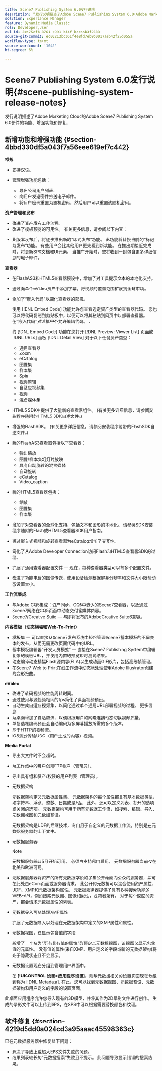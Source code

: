 ```yaml
---
title: Scene7 Publishing System 6.0发行说明
description: “发行说明描述了Adobe Scene7 Publishing System 6.0(Adobe Marketing Cloud中Adobe Experience Manager解决方案的一部分)的功能、增强功能和修复。”
solution: Experience Manager
feature: Dynamic Media Classic
role: Developer,User
exl-id: 3ce75efb-3761-4991-bb4f-beeaab3f2633
source-git-commit: ec02213bc161f4e8fd7eb9c0017aeb42f27d055a
workflow-type: tm+mt
source-wordcount: '1043'
ht-degree: 6%

---
```


# Scene7 Publishing System 6.0发行说明{#scene-publishing-system-release-notes}

发行说明描述了Adobe Marketing Cloud的Adobe Scene7 Publishing System 6.0部件的功能、增强功能和修复。

## 新增功能和增强功能 {#section-4bbd330df5a043f7a56eee619ef7c442}

**常规**

* 支持汉语。
* 管理增强功能包括：

   * 导出公司用户列表。
   * 向用户发送密件抄送电子邮件。
   * 将用户密码重置为随机密码，然后用户可以重置该随机密码。

<!--       [More information](http://help.adobe.com/en_US/scene7/using/WS662101DF-D697-47a7-A7D8-B52FD8E94438.html). -->

**资产管理和发布**

* 改进了资产发布工作流程。 <!-- [More information](http://help.adobe.com/en_US/scene7/using/WS3673AD39-098B-4f08-8A24-CA51261B7366.html). -->
* 改进了模板预览的可用性。 有关更多信息，请参阅以下内容：

<!--   [Configuring default viewers](http://help.adobe.com/en_US/scene7/using/WS98ca2e6790647c06-76b2d0e0135685cd4a8-8000.html)

  [Previewing an asset based on viewer platform type](http://help.adobe.com/en_US/scene7/using/WS98ca2e6790647c06-2ce305113564963202-7fff.html)

  [Previewing an image asset based on its image preset](http://help.adobe.com/en_US/scene7/using/WS98ca2e6790647c06-2ce305113564963202-7ffe.html) -->

* 此版本发布后，将逐步推出新的“即时发布”功能。 此功能将替换当前的“标记为发布”功能。 有些用户会比其他用户更先看到新功能。 在推出期接近完成时，将更新SPS文档和UI元素。 当推广开始时，您将收到一封包含更多详细信息的电子邮件。

**查看器**

* 在FlashAS3和HTML5查看器预设中，增加了对工具提示文本的本地化支持。
* 通过向单个eVideo资产中添加字幕，将视频的覆盖范围扩展到全球市场。
* 添加了“嵌入代码”以简化查看器的部署。

   使用 [!DNL Embed Code] 功能允许您查看选定资产类型的查看器代码。 您也可以将代码复制到剪贴板中，以便可以将其粘贴到网页中以部署查看器。在“嵌入代码”对话框中不允许编辑代码。 .

   的 [!DNL Embed Code] 功能在您打开 [!DNL Preview: Viewer List] 页面或 [!DNL URLs] 面板 [!DNL Detail View] 对于以下任何资产类型：

   * 通用查看器
   * Zoom
   * eCatalog
   * 图像集
   * 样本集
   * Spin
   * 视频剪辑
   * 自适应视频集
   * 视频
   * 混合媒体集

<!--   [More information](http://help.adobe.com/en_US/scene7/using/WS98ca2e6790647c06-2ce305113564963202-7fff.html) -->

* HTML5 SDK中提供了大量新的查看器组件。 (有关更多详细信息，请参阅安装程序随附的HTML5 SDK自述文件。)
* 增强的FlashSDK。 (有关更多详细信息，请参阅安装程序附带的FlashSDK自述文件。)
* 新的FlashAS3查看器包括以下查看器：

   * 弹出缩放
   * 图像/样本集幻灯片放映
   * 具有自动旋转的混合媒体
   * 自动旋转
   * eCatalog
   * Video_caption

* 新的HTML5查看器包括：

   * 缩放
   * 图像集
   * 样本集

* 增加了对查看器的全球化支持，包括文本和图形的本地化。 请参阅SDK安装程序随附的Flash或HTML5查看器SDK用户指南。
* 通过嵌入式视频和旋转查看器为eCatalog增加了交互性。
* 简化了从Adobe Developer Connection访问Flash和HTML5查看器SDK的过程。 <!-- [More information](http://help.adobe.com/en_US/scene7/using/WSd4272150f67705c11b002eec12fcba4dee6-8000.html). -->
* 扩展了通用查看器配置文件 — 现在，每种查看器类型可以有多个配置文件。 <!-- [More information](http://help.adobe.com/en_US/scene7/using/WS1c46793299cf21d73076df86131b02b67e8-8000.html). -->
* 改进了功能电话的图像传送，使用设备检测根据屏幕分辨率和文件大小限制动态设置大小。 <!-- [More information](http://help.adobe.com/en_US/scene7/using/WS1c46793299cf21d7-6ad692c9131d90d137a-8000.html). -->

**工作流集成**

* 与Adobe CQ5集成：资产同步、CQ5中嵌入的Scene7查看器，以及通过Scene7网络在CQ5页面中动态交付富媒体内容。
* Scene7/Creative Suite — 与即将发布的AdobeCreative Suite6兼容。

<!-- Search&Promote is end of life as of September 1, 2022 * New integrated workflow with Adobe Search&Promote: Easily add Scene7 marketing banners that are dynamically assembled based on Search&Promote campaign rules to search and navigation pages.

  See "About Banners" in Adobe Search&Promote documentation.  -->

**内容模板（动态横幅和Web-To-Print）**

* 模板集 — 可以直接从Scene7发布系统中轻松管理Scene7基本模板的不同变体的发布，从而无需更改页面代码中的URL。 <!-- [More information](http://help.adobe.com/en_US/scene7/using/WSd968ca97bf00cf72-5eede3a113268dc80f5-8000.html).  -->
* 基本模板编辑器“开发人员模式” — 直接在Scene7 Publishing System中编辑复杂的模板URL，并使用内置的预览即时测试结果。
* 动态编译动态横幅Flash源内容(FLA)以生成动画GIF影片，包括高级帧管理。 <!-- [More information](http://help.adobe.com/en_US/scene7/using/WSd968ca97bf00cf72-5eedd3a113268dc80f4-8000.html).  -->
* 在Scene7 Web to Print在线工作流中动态地处理使用Adobe Illustrator创建的变形扭曲。 <!-- [More information](http://help.adobe.com/en_US/scene7/using/WSef8d5860223939e2-d19776312a7267a200-8000.html#WSd968ca97bf00cf72-5eedd3a113268dc80f5-8000). -->

**eVideo**

* 改进了转码视频的性能周转时间。
* 通过使用与源视频相同的fps简化了桌面视频预设。 <!-- [More information](http://help.adobe.com/en_US/scene7/using/WSE86ACF2B-BD50-4c48-A1D7-9CD4405B62D0.html#WS1c46793299cf21d7-39fae9c1131ba8968f7-7fff).  -->
* 自动生成自适应视频集，以简化通过单个通用URL部署视频的过程。 更多信息. <!-- [More information](http://help.adobe.com/en_US/scene7/using/WS1c46793299cf21d7-6ad692c9131d90d137a-8000.html).  -->
* 为桌面增加了自适应流，以便根据用户的网络连接动态切换视频质量。 <!-- [More information](http://help.adobe.com/en_US/scene7/using/WS1c46793299cf21d7-6ad692c9131d90d137a-8000.html).  -->
* 单复选框编码预设会自动编码为多屏幕播放所需的多个版本。 <!-- [More information](http://help.adobe.com/en_US/scene7/using/WS1c46793299cf21d7-5abae30d131ddfed85f-8000.html).  -->
* 基于HTTP的视频流。 <!-- [More information](http://help.adobe.com/en_US/scene7/using/WS98ca2e6790647c0632156edd1369e58559f-8000.html).  -->
* iOS流式传输UGC（用户生成的内容）视频。 <!-- [More information](http://help.adobe.com/en_US/scene7/using/WSe8b0455615e2dc47-2df907a712f31201b35-8000.html). -->

**Media Portal**

* 导出大文件时不会超时。
* 为工作组中的用户创建FTP帐户（管理员）。
* 导出具有组和资产/权限的用户列表（管理员）。

* 元数据架构

   元数据架构定义元数据属性集。 元数据架构的每个属性都具有基本数据类型，如字符串、浮点、整数、日期或是/否。 此外，还可以定义列表、打开的选项或关闭的选项。 元数据架构可用于所有元数据工作流，如搜索、编辑、导入、元数据视图和元数据预设。 <!-- [More information](http://help.adobe.com/en_US/scene7/using/WS259993e42159a215-1c6a66df1265272619e-7fec.html#WSd968ca97bf03cf72-5e3dd3a113268dc80f5-8000). -->

   元数据架构是UDF的后继技术，专门用于自定义的元数据工作流，特别是在元数据服务器的上下文中。

* 元数据服务器

   >[!NOTE]
   >
   >元数据服务器从5月开始可用。 必须由支持部门启用。 元数据服务器当前仅在北美和欧洲可用。

* 元数据服务器将资产的所有元数据字段的子集公开给面向公众的服务器，并可在此处由eCom页面或服务器请求。 此公开的元数据可以混合使用资产属性、UDF、XMP和元数据架构属性。 元数据服务器提供了具有多种搜索功能的WEB-API，例如搜索元数据、图像相似性，或两者兼有。 对于每个返回的资产，都会请求元数据属性的列表。
* 元数据导入可以处理XMP属性

   扩展了元数据导入以处理在元数据架构中定义的XMP属性和属性。
* 元数据视图，仅显示包含值的字段

   新增了一个名为“所有具有值的属性”的预定义元数据视图，该视图仅显示包含值的元属性。 没有值的属性(来自XMP、用户定义的字段或新的元数据架构)将处于隐藏状态且不会显示。
* 元数据设置现在分组到管理用户界面中。

   在 **[!UICONTROL 设置>应用程序设置]**，则与元数据相关的设置页面现在分组到称为 [!DNL Metadata]. 在此，您可以找到元数据视图、元数据预设、元数据架构和用户定义的字段的设置页面。

此桌面应用程序允许您导入现有的3D模型，并将其作为2D晕影文件进行创作。 生成的晕影文件可以上传到SPS，在SPS中可以根据需要替换颜色和纹理。

## 软件修复 {#section-4219d5dd0a024cd3a95aaac45598363c}

已在元数据服务器中修复以下问题：

* 解决了导致上载超大EPS文件失败的问题。
* 结果列表较长的“元数据搜索”失败且不提示。 此问题导致显示错误的搜索结果。
